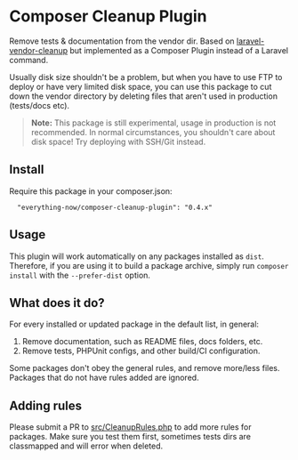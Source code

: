 Composer Cleanup Plugin
=======================

Remove tests & documentation from the vendor dir. Based on [laravel-vendor-cleanup](https://github.com/barryvdh/laravel-vendor-cleanup) but implemented as a Composer Plugin instead of a Laravel command.

Usually disk size shouldn't be a problem, but when you have to use FTP to deploy or have very limited disk space,
you can use this package to cut down the vendor directory by deleting files that aren't used in production (tests/docs etc).

> **Note:** This package is still experimental, usage in production is not recommended.
> In normal circumstances, you shouldn't care about disk space! Try deploying with SSH/Git instead.

## Install

Require this package in your composer.json:

      "everything-now/composer-cleanup-plugin": "0.4.x"
      
## Usage

This plugin will work automatically on any packages installed as `dist`. Therefore, if you are using it to build a package archive, simply run `composer install` with the `--prefer-dist` option.

## What does it do?

For every installed or updated package in the default list, in general:

1. Remove documentation, such as README files, docs folders, etc.
2. Remove tests, PHPUnit configs, and other build/CI configuration.

Some packages don't obey the general rules, and remove more/less files. Packages that do not have
rules added are ignored.

## Adding rules

Please submit a PR to [src/CleanupRules.php] to add more rules for packages.
Make sure you test them first, sometimes tests dirs are classmapped and will error when deleted.

[src/CleanupRules.php]:                               ./src/CleanupRules.php
